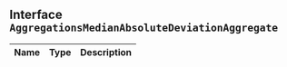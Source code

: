## Interface `AggregationsMedianAbsoluteDeviationAggregate`

| Name | Type | Description |
| - | - | - |
